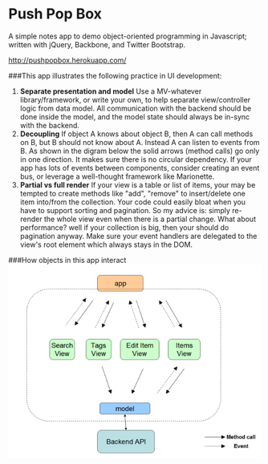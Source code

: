 Push Pop Box
==========

A simple notes app to demo object-oriented programming in Javascript; written with jQuery, Backbone, and Twitter Bootstrap.

http://pushpopbox.herokuapp.com/

###This app illustrates the following practice in UI development:
1. **Separate presentation and model**
Use a MV-whatever library/framework, or write your own, to help separate view/controller logic from data model.
All communication with the backend should be done inside the model, and the model state should always be in-sync with the backend.
2. **Decoupling**
If object A knows about object B, then A can call methods on B, but B should not know about A. Instead A can listen to events from B. As shown in the digram below the solid arrows (method calls) go only in one direction. It makes sure there is no circular dependency. If your app has lots of events between components, consider creating an event bus, or leverage a well-thought framework like Marionette.
3. **Partial vs full render** If your view is a table or list of items, your may be tempted to create methods like "add", "remove" to insert/delete one item into/from the collection. Your code could easily bloat when you have to support sorting and pagination. So my advice is: simply re-render the whole view even when there is a partial change. What about performance? well if your collection is big, then your should do pagination anyway. Make sure your event handlers are delegated to the view's root element which always stays in the DOM.

###How objects in this app interact
![Alt text](pushpopbox.png?raw=true)
